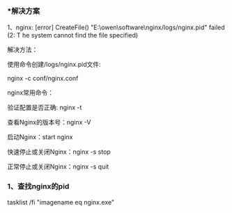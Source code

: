 ### *解决方案

1、nginx: [error] CreateFile() "E:\owen\software\nginx/logs/nginx.pid" failed (2: T he system cannot find the file specified)



解决方法：

使用命令创建/logs/nginx.pid文件:

nginx -c conf/nginx.conf

nginx常用命令：

验证配置是否正确: nginx -t

查看Nginx的版本号：nginx -V

启动Nginx：start nginx

快速停止或关闭Nginx：nginx -s stop

正常停止或关闭Nginx：nginx -s quit

### 1、查找nginx的pid

tasklist /fi "imagename eq nginx.exe"

